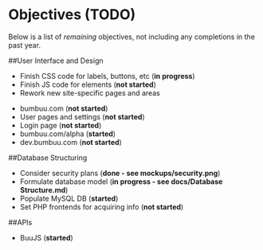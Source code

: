 Objectives (TODO)
=================

Below is a list of _remaining_ objectives, not including any completions in the past year.


##User Interface and Design
* Finish CSS code for labels, buttons, etc (**in progress**)
* Finish JS code for elements (**not started**)
* Rework new site-specific pages and areas
 - bumbuu.com (**not started**)
 - User pages and settings (**not started**)
 - Login page (**not started**)
 - bumbuu.com/alpha (**started**)
 - dev.bumbuu.com (**not started**)

##Database Structuring
* Consider security plans (**done - see mockups/security.png**)
* Formulate database model (**in progress - see docs/Database Structure.md**)
* Populate MySQL DB (**started**)
* Set PHP frontends for acquiring info (**not started**)

##APIs
* BuuJS (**started**)


